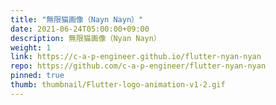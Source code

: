 ```yaml
---
title: "無限猫画像（Nayn Nayn）"
date: 2021-06-24T05:00:00+09:00
description: 無限猫画像（Nyan Nayn）
weight: 1
link: https://c-a-p-engineer.github.io/flutter-nyan-nyan
repo: https://github.com/c-a-p-engineer/flutter-nyan-nyan
pinned: true
thumb: thumbnail/Flutter-logo-animation-v1-2.gif
---
```


